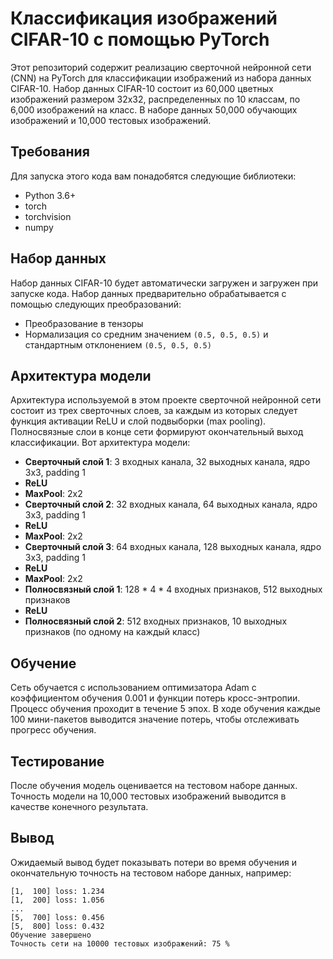 # Классификация изображений CIFAR-10 с помощью PyTorch

Этот репозиторий содержит реализацию сверточной нейронной сети (CNN) на PyTorch 
для классификации изображений из набора данных CIFAR-10. 
Набор данных CIFAR-10 состоит из 60,000 цветных изображений размером 32x32, распределенных по 10 классам, 
по 6,000 изображений на класс. В наборе данных 50,000 обучающих изображений и 10,000 тестовых изображений.

## Требования

Для запуска этого кода вам понадобятся следующие библиотеки:

- Python 3.6+
- torch
- torchvision
- numpy

## Набор данных

Набор данных CIFAR-10 будет автоматически загружен и загружен при запуске кода. 
Набор данных предварительно обрабатывается с помощью следующих преобразований:
- Преобразование в тензоры
- Нормализация со средним значением `(0.5, 0.5, 0.5)` и стандартным отклонением `(0.5, 0.5, 0.5)`

## Архитектура модели

Архитектура используемой в этом проекте сверточной нейронной сети состоит из трех сверточных слоев, 
за каждым из которых следует функция активации ReLU и слой подвыборки (max pooling). 
Полносвязные слои в конце сети формируют окончательный выход классификации. Вот архитектура модели:

- **Сверточный слой 1**: 3 входных канала, 32 выходных канала, ядро 3x3, padding 1
- **ReLU**
- **MaxPool**: 2x2
- **Сверточный слой 2**: 32 входных канала, 64 выходных канала, ядро 3x3, padding 1
- **ReLU**
- **MaxPool**: 2x2
- **Сверточный слой 3**: 64 входных канала, 128 выходных канала, ядро 3x3, padding 1
- **ReLU**
- **MaxPool**: 2x2
- **Полносвязный слой 1**: 128 * 4 * 4 входных признаков, 512 выходных признаков
- **ReLU**
- **Полносвязный слой 2**: 512 входных признаков, 10 выходных признаков (по одному на каждый класс)

## Обучение

Сеть обучается с использованием оптимизатора Adam с коэффициентом обучения 0.001 и функции потерь кросс-энтропии. 
Процесс обучения проходит в течение 5 эпох. 
В ходе обучения каждые 100 мини-пакетов выводится значение потерь, чтобы отслеживать прогресс обучения.

## Тестирование

После обучения модель оценивается на тестовом наборе данных. Точность модели на 10,000 тестовых изображений выводится в качестве конечного результата.

## Вывод

Ожидаемый вывод будет показывать потери во время обучения и окончательную точность на тестовом наборе данных, например:

```
[1,  100] loss: 1.234
[1,  200] loss: 1.056
...
[5,  700] loss: 0.456
[5,  800] loss: 0.432
Обучение завершено
Точность сети на 10000 тестовых изображений: 75 %
```



